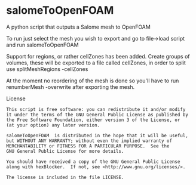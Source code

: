 salomeToOpenFOAM
================

A python script that outputs a Salome mesh to OpenFOAM

To run just select the mesh you wish to export and 
go to file->load script and run salomeToOpenFOAM

Support for regions, or rather cellZones has been added.
Create groups of volumes, these will be exported to a file
called cellZones, in order to split use 
splitMeshRegions -cellZones

At the moment no reordering of the mesh is done so
you'll have to run renumberMesh -overwrite after 
exporting the mesh.

License

    This script is free software: you can redistribute it and/or modify
    it under the terms of the GNU General Public License as published by
    the Free Software Foundation, either version 3 of the License, or
    (at your option) any later version.

    salomeToOpenFOAM  is distributed in the hope that it will be useful,
    but WITHOUT ANY WARRANTY; without even the implied warranty of
    MERCHANTABILITY or FITNESS FOR A PARTICULAR PURPOSE.  See the
    GNU General Public License for more details.

    You should have received a copy of the GNU General Public License
    along with hexBlocker.  If not, see <http://www.gnu.org/licenses/>.

    The license is included in the file LICENSE.